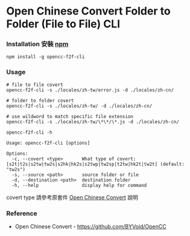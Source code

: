 # Open Chinese Convert Folder to Folder (File to File) CLI

### Installation 安裝 [npm](https://www.npmjs.com/package/opencc-f2f-cli)

```
npm install -g opencc-f2f-cli
```

### Usage

```console
# file to file covert
opencc-f2f-cli -s ./locales/zh-tw/error.js -d ./locales/zh-cn/

# folder to folder covert
opencc-f2f-cli -s ./locales/zh-tw/ -d ./locales/zh-cn/

# use wildword to match specific file extension
opencc-f2f-cli -s ./locales/zh-tw/\*\*/\*.js -d ./locales/zh-cn/
```

`opencc-f2f-cli -h `

```console
Usage: opencc-f2f-cli [options]

Options:
  -c, --covert <type>       What type of covert: [s2t|t2s|s2tw|tw2s|s2hk|hk2s|s2twp|tw2sp|t2tw|hk2t|tw2t] (default: "tw2s")
  -s, --source <path>       source folder or file
  -d, --destination <path>  destination folder
  -h, --help                display help for command
```

covert type 請參考原套件 [Open Chinese Convert](https://github.com/BYVoid/OpenCC) 說明

### Reference

- Open Chinese Convert - https://github.com/BYVoid/OpenCC
